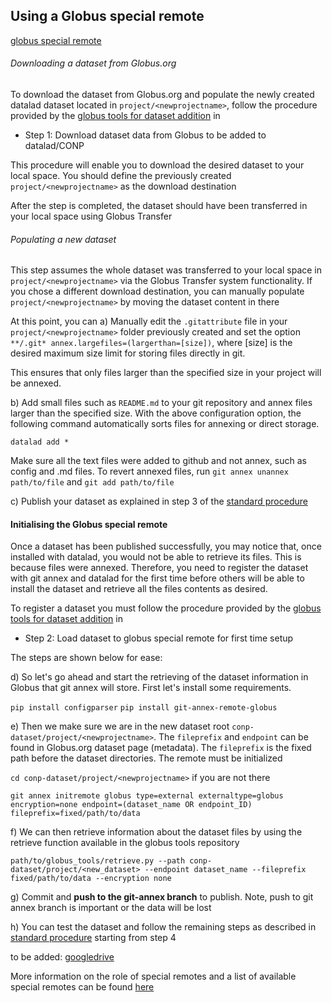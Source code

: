 
## Using a Globus special remote  

[globus special remote](https://github.com/CONP-PCNO/git-annex-remote-globus) 

###### Downloading a dataset from Globus.org
To download the dataset from Globus.org and populate the newly created datalad dataset located in `project/<newprojectname>`, follow the procedure 
provided by the [globus tools for dataset addition](https://github.com/CONP-PCNO/globus-tools-for-dataset-addition) in 
- Step 1: Download dataset data from Globus to be added to datalad/CONP

This procedure will enable you to download the desired dataset to your local space. You should define the previously created
`project/<newprojectname>` as the download destination

After the step is completed, the dataset should have been transferred in your local space using Globus Transfer


###### Populating a new dataset
This step assumes the whole dataset was transferred to your local space in `project/<newprojectname>` via the Globus Transfer system functionality.
If you chose a different download destination, you can manually populate `project/<newprojectname>` by moving the dataset content in there

At this point, you can
a) Manually edit the ```.gitattribute``` file in your `project/<newprojectname>` folder previously created and set the option ```**/.git* annex.largefiles=(largerthan=[size])```, where [size] is the desired maximum size limit for storing files directly in git.

This ensures that only files larger than the specified size in your project will be annexed.

b) Add small files such as ```README.md``` to your git repository and annex files larger than the specified size. With the above configuration option, the following command automatically sorts files for annexing or direct storage.

  ```
  datalad add *
  ```
  
 Make sure all the text files were added to github and not annex, such as config and .md files. To revert annexed files, run `git annex unannex path/to/file` and `git add path/to/file`

c) Publish your dataset as explained in step 3 of the [standard procedure](https://github.com/CONP-PCNO/conp-documentation/blob/master/datalad_dataset_addition_procedure.md)


#### Initialising the Globus special remote  

Once a dataset has been published successfully, you may notice that, once installed with datalad, you would not be able to retrieve its files.
This is because files were annexed. 
Therefore, you need to register the dataset with git annex and datalad for the first time before others will be able to install the dataset and retrieve 
all the files contents as desired.

To register a dataset you must follow the procedure 
provided by the [globus tools for dataset addition](https://github.com/CONP-PCNO/globus-tools-for-dataset-addition) in 
- Step 2: Load dataset to globus special remote for first time setup

The steps are shown below for ease:

d) So let's go ahead and start the retrieving of the dataset information in Globus that git annex will store. First let's install some requirements.

```pip install configparser```
```pip install git-annex-remote-globus```

e) Then we make sure we are in the new dataset root ``conp-dataset/project/<newprojectname>``. The ``fileprefix`` and ``endpoint`` can 
be found in Globus.org dataset page (metadata). The `fileprefix` is the fixed path before the dataset directories. The remote must be initialized


```cd conp-dataset/project/<newprojectname>``` if you are not there

```git annex initremote globus type=external externaltype=globus encryption=none endpoint=(dataset_name OR endpoint_ID) fileprefix=fixed/path/to/data```

f) We can then retrieve information about the dataset files by using the retrieve function available in the globus tools repository

```path/to/globus_tools/retrieve.py --path conp-dataset/project/<new_dataset> --endpoint dataset_name --fileprefix fixed/path/to/data --encryption none```


g) Commit and **push to the git-annex branch** to publish. Note, push to git annex branch is important or the data will be lost


h) You can test the dataset and follow the remaining steps as described in [standard procedure](https://github.com/CONP-PCNO/conp-documentation/blob/master/datalad_dataset_addition_procedure.md)
 starting from step 4 




to be added: [googledrive](https://github.com/Lykos153/git-annex-remote-googledrive)

More information on the role of special remotes and a list of available special remotes can be found [here](http://git-annex.branchable.com/special_remotes/)
